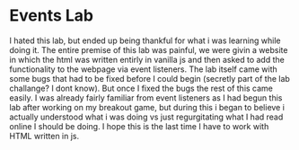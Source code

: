 # Events Lab
I hated this lab, but ended up being thankful for what i was learning while doing it. The entire premise of this lab was painful, we were givin a website in which the html was written entirly in vanilla js and then asked to add the functionality to the webpage via event listeners. The lab itself came with some bugs that had to be fixed before I could begin (secretly part of the lab challange? I dont know). But once I fixed the bugs the rest of this came easily. I was already fairly familiar from event listeners as I had begun this lab after working on my breakout game, but during this i began to believe i actually understood what i was doing vs just regurgitating what I had read online I should be doing. I hope this is the last time I have to work with HTML written in js.